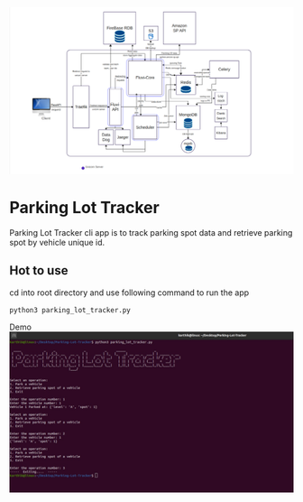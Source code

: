![alt text](FluviAppBEArch.png?raw=true)


# Parking Lot Tracker
Parking Lot Tracker cli app is to track parking spot data and retrieve parking spot by vehicle unique id.

## Hot to use

cd into root directory and use following command to run the app
```sh
python3 parking_lot_tracker.py
```

Demo
![alt text](https://github.com/Karthikzee/StaticFiles/blob/main/demo.jpg)
